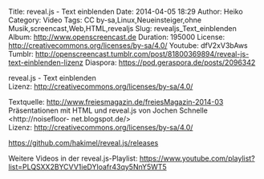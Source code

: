 Title: reveal.js - Text einblenden
Date: 2014-04-05 18:29
Author: Heiko
Category: Video
Tags: CC by-sa,Linux,Neueinsteiger,ohne Musik,screencast,Web,HTML,revealjs
Slug: revealjs_Text_einblenden
Album: http://www.openscreencast.de
Duration: 195000
License: http://creativecommons.org/licenses/by-sa/4.0/
Youtube: dfV2xV3bAws
Tumblr: http://openscreencast.tumblr.com/post/81800369894/reveal-js-text-einblenden-lizenz
Diaspora: https://pod.geraspora.de/posts/2096342

reveal.js - Text einblenden  
Lizenz: <http://creativecommons.org/licenses/by-sa/4.0/>  
  
Textquelle: <http://www.freiesmagazin.de/freiesMagazin-2014-03>  
Präsentationen mit HTML und reveal.js von Jochen Schnelle <http://noisefloor-
net.blogspot.de/>  
Lizenz: <http://creativecommons.org/licenses/by-sa/4.0/>  
  
<https://github.com/hakimel/reveal.js/releases>  
  
Weitere Videos in der reveal.js-Playlist:
<https://www.youtube.com/playlist?list=PLQSXX2BYCVV1ieDYloafr43qy5NnY5WT5>  
  

